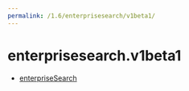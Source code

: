 ```yaml
---
permalink: /1.6/enterprisesearch/v1beta1/
---
```


# enterprisesearch.v1beta1



* [enterpriseSearch](enterpriseSearch.md)